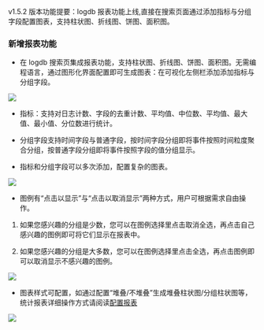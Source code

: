 v1.5.2 版本功能提要：logdb 报表功能上线,直接在搜索页面通过添加指标与分组字段配置图表，支持柱状图、折线图、饼图、面积图。

### 新增报表功能

* 在 logdb 搜索页集成报表功能，支持柱状图、折线图、饼图、面积图。无需编程语言，通过图形化界面配置即可生成图表：在可视化左侧栏添加添加指标与分组字段。

![](https://pandora-kibana.qiniu.com/charts.png)

* 指标：支持对日志计数、字段的去重计数、平均值、中位数、平均值、最大值、最小值、分位数进行统计。

* 分组字段支持时间字段与普通字段，按时间字段分组即将事件按照时间粒度聚合分组，按普通字段分组即将事件按照字段的值分组显示。

* 指标和分组字段可以多次添加，配置复杂的图表。

![](https://pandora-kibana.qiniu.com/complex.png)

* 图例有“点击以显示”与“点击以取消显示”两种方式，用户可根据需求自由操作。

1. 如果您感兴趣的分组是少数，您可以在图例选择里点击取消全选，再点击自己感兴趣的图例即可将它们显示在报表中。

2. 如果您感兴趣的分组是大多数，您可以在图例选择里点击全选，再点击图例即可以取消显示不感兴趣的图例。

![](https://pandora-kibana.qiniu.com/_show.png)

* 图表样式可配置，如通过配置“堆叠/不堆叠”生成堆叠柱状图/分组柱状图等，统计报表详细操作方式请阅读[配置报表](#配置报表)

![](https://pandora-kibana.qiniu.com/style.png)

